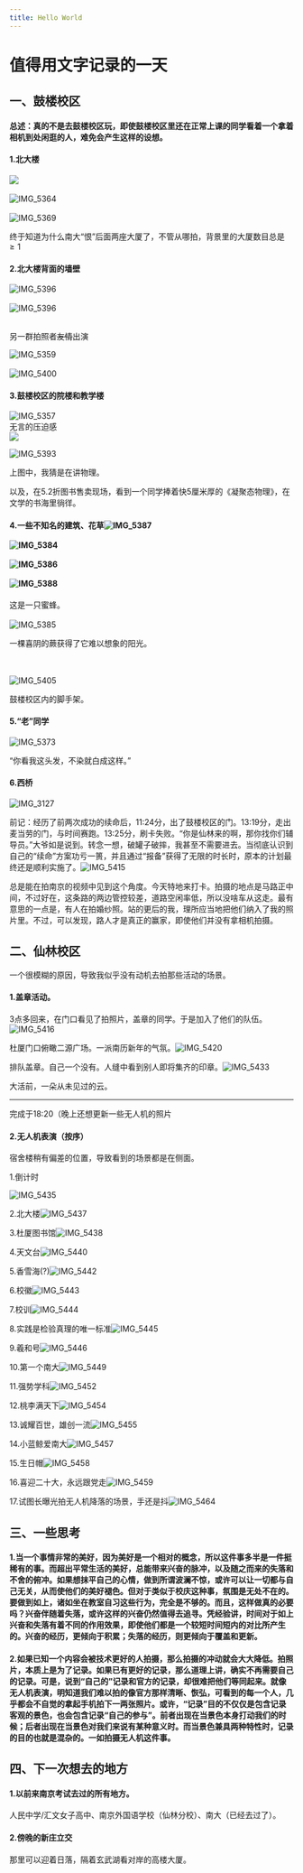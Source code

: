 ```yaml
---
title: Hello World
---
```

# **值得用文字记录的一天**

## 一、鼓楼校区

#### 总述：真的不是去鼓楼校区玩，即使鼓楼校区里还在正常上课的同学看着一个拿着相机到处闲逛的人，难免会产生这样的设想。

#### 1.北大楼


<img src="https://tva1.sinaimg.cn/large/e6c9d24egy1h2f3ljam0nj20u0190n4i.jpg" /><br><br><img src="https://tva1.sinaimg.cn/large/e6c9d24egy1h2f3lzb9w8j21900u0gur.jpg" alt="IMG_5364"  /><br><br><img src="https://tva1.sinaimg.cn/large/e6c9d24egy1h2f3mpv9l9j21900u0wkh.jpg" alt="IMG_5369"  />

终于知道为什么南大“恨”后面两座大厦了，不管从哪拍，背景里的大厦数目总是$\geq 1$

#### 2.北大楼背面的墙壁

<img src="https://tva1.sinaimg.cn/large/e6c9d24egy1h2f3mzdsxnj21900u047w.jpg" alt="IMG_5396"  /><br><br><img src="https://tva1.sinaimg.cn/large/e6c9d24egy1h2f3n78529j20u019017h.jpg" alt="IMG_5396"  /><br><br>

另一群拍照者~~友情~~出演

<img src="https://tva1.sinaimg.cn/large/e6c9d24egy1h2f3ni91dlj20u0190wvt.jpg" alt="IMG_5359" /><br> <br>![IMG_5400](https://tva1.sinaimg.cn/large/e6c9d24egy1h2f3ntk7g2j21900u0k4z.jpg)

#### 3.鼓楼校区的院楼和教学楼

<img src="https://tva1.sinaimg.cn/large/e6c9d24egy1h2f3nzh90nj20u0190dpv.jpg" alt="IMG_5357"  /><br>无言的压迫感<br><img src="https://tva1.sinaimg.cn/large/e6c9d24egy1h2f3kb4e5ej21900u017v.jpg"  />

<img src="https://tva1.sinaimg.cn/large/e6c9d24egy1h2f3ocfppej21900u0tht.jpg" alt="IMG_5393"  />

上图中，我猜是在讲物理。

以及，在5.2折图书售卖现场，看到一个同学捧着快5厘米厚的《凝聚态物理》，在文学的书海里徜徉。

#### 4.一些不知名的建筑、花草<img src="https://tva1.sinaimg.cn/large/e6c9d24egy1h2f3ojxpmrj20u01904ez.jpg" alt="IMG_5387"  /><br><br><img src="https://tva1.sinaimg.cn/large/e6c9d24egy1h2f3oy7sobj20u01904eu.jpg" alt="IMG_5384"  /><br><br><img src="https://tva1.sinaimg.cn/large/e6c9d24egy1h2f3p99v27j20u0190apw.jpg" alt="IMG_5386" /><br><br><img src="https://tva1.sinaimg.cn/large/e6c9d24egy1h2f3pi9fdsj21900u0gv8.jpg" alt="IMG_5388"  />

这是一只蜜蜂。<br><br>
<img src="https://tva1.sinaimg.cn/large/e6c9d24egy1h2f3pto9ojj20u019018s.jpg" alt="IMG_5385"  />

一棵喜阴的蕨获得了它难以想象的阳光。

<br><br><img src="https://tva1.sinaimg.cn/large/e6c9d24egy1h2f3q0vv2dj20u0190126.jpg" alt="IMG_5405"  />

鼓楼校区内的脚手架。

#### 5.“老”同学

<img src="https://tva1.sinaimg.cn/large/e6c9d24egy1h2f3q9azw5j20u0190wrl.jpg" alt="IMG_5373" />

“你看我这头发，不染就白成这样。”<br>

#### 6.西桥

<img src="https://tva1.sinaimg.cn/large/e6c9d24egy1h2f3qfco87j20u01sx78t.jpg" alt="IMG_3127"  />

前记：经历了前两次成功的续命后，11:24分，出了鼓楼校区的门。13:19分，走出麦当劳的门，与时间赛跑。13:25分，刷卡失败。“你是仙林来的啊，那你找你们辅导员。”大爷如是说到。转念一想，破罐子破摔，我甚至不需要进去。当彻底认识到自己的“续命”方案功亏一篑，并且通过“报备”获得了无限的时长时，原本的计划最终还是顺利实施了。<img src="https://tva1.sinaimg.cn/large/e6c9d24egy1h2f3qlyarij20u0190dsp.jpg" alt="IMG_5415"  />

总是能在拍南京的视频中见到这个角度。今天特地来打卡。拍摄的地点是马路正中间，不过好在，这条路的两边管控较差，道路空闲率低，所以没啥车从这走。最有意思的一点是，有人在拍婚纱照。站的更后的我，理所应当地把他们纳入了我的照片里。不过，可以发现，路人才是真正的赢家，即使他们并没有拿相机拍摄。

## 二、仙林校区

一个很模糊的原因，导致我似乎没有动机去拍那些活动的场景。

#### 1.盖章活动。

3点多回来，在门口看见了拍照片，盖章的同学。于是加入了他们的队伍。<img src="https://tva1.sinaimg.cn/large/e6c9d24egy1h2f3qw5hiij20u019049m.jpg" alt="IMG_5416" />

杜厦门口俯瞰二源广场。一派南历新年的气氛。<img src="https://tva1.sinaimg.cn/large/e6c9d24egy1h2f3r1la6fj21900u0n60.jpg" alt="IMG_5420" />

排队盖章。自己一个没有。人缝中看到别人即将集齐的印章。<img src="https://tva1.sinaimg.cn/large/e6c9d24egy1h2f3r7pir1j21900u00x2.jpg" alt="IMG_5433" />

大活前，一朵从未见过的云。

------

完成于18:20（晚上还想更新一些无人机的照片

#### 2.无人机表演（按序）

宿舍楼稍有偏差的位置，导致看到的场景都是在侧面。

1.倒计时

![IMG_5435](https://tva1.sinaimg.cn/large/e6c9d24egy1h2f79n33l5j20u0190jv9.jpg)

2.北大楼![IMG_5437](https://tva1.sinaimg.cn/large/e6c9d24egy1h2f7a4smcjj21900u0djr.jpg)

3.杜厦图书馆![IMG_5438](https://tva1.sinaimg.cn/large/e6c9d24egy1h2f7apkshuj21900u0n04.jpg)

4.天文台![IMG_5440](https://tva1.sinaimg.cn/large/e6c9d24egy1h2f7b7u7yrj20u0190tbv.jpg)

5.香雪海(?)![IMG_5442](https://tva1.sinaimg.cn/large/e6c9d24egy1h2f7bkutflj21900u079d.jpg)

6.校徽![IMG_5443](https://tva1.sinaimg.cn/large/e6c9d24egy1h2f7bxzzihj20u019078x.jpg)

7.校训![IMG_5444](https://tva1.sinaimg.cn/large/e6c9d24egy1h2f7cqqac1j21900u0aeq.jpg)

8.实践是检验真理的唯一标准![IMG_5445](https://tva1.sinaimg.cn/large/e6c9d24egy1h2f7d8uvrsj21900u0q5j.jpg)

9.羲和号![IMG_5446](https://tva1.sinaimg.cn/large/e6c9d24egy1h2f7du3r8nj21900u0wi4.jpg)

10.第一个南大![IMG_5449](https://tva1.sinaimg.cn/large/e6c9d24egy1h2f7e399g5j21900u0djb.jpg)

11.强势学科![IMG_5452](https://tva1.sinaimg.cn/large/e6c9d24egy1h2f7ekyregj21900u0jv2.jpg)

12.桃李满天下![IMG_5454](https://tva1.sinaimg.cn/large/e6c9d24egy1h2f7f8nldcj20u0190wi2.jpg)

13.诚耀百世，雄创一流![IMG_5455](https://tva1.sinaimg.cn/large/e6c9d24egy1h2f7fzjetpj21900u0djg.jpg)

14.小蓝鲸爱南大![IMG_5457](https://tva1.sinaimg.cn/large/e6c9d24egy1h2f7gbnvmmj21900u0ae3.jpg)

15.生日帽![IMG_5458](https://tva1.sinaimg.cn/large/e6c9d24egy1h2f7glq1s8j20u0190dj9.jpg)

16.喜迎二十大，永远跟党走![IMG_5459](https://tva1.sinaimg.cn/large/e6c9d24egy1h2f7h24sxwj21900u078g.jpg)

17.试图长曝光拍无人机降落的场景，手还是抖![IMG_5464](https://tva1.sinaimg.cn/large/e6c9d24egy1h2f7hv0pn7j21900u0agj.jpg)

## 三、一些思考

#### 1.当一个事情非常的美好，因为美好是一个相对的概念，所以这件事多半是一件挺稀有的事。而超出平常生活的美好，总能带来兴奋的脉冲，以及随之而来的失落和不舍的俯冲。如果想抹平自己的心情，做到所谓波澜不惊，或许可以让一切都与自己无关，从而使他们的美好褪色。但对于类似于校庆这种事，氛围是无处不在的。要做到如上，诸如坐在教室自习这些行为，完全是不够的。而且，这样做真的必要吗？兴奋伴随着失落，或许这样的兴奋仍然值得去追寻。凭经验讲，时间对于如上兴奋和失落有着不同的作用效果，即使他们都是一个较短时间短内的对比所产生的。兴奋的经历，更倾向于积累；失落的经历，则更倾向于覆盖和更新。

#### 2.如果已知一个内容会被技术更好的人拍摄，那么拍摄的冲动就会大大降低。拍照片，本质上是为了记录。如果已有更好的记录，那么道理上讲，确实不再需要自己的记录。可是，说到“自己的”记录和官方的记录，却很难把他们等同起来。就像无人机表演，明知道我们难以拍的像官方那样清晰、恢弘，可看到的每一个人，几乎都会不自觉的拿起手机拍下一两张照片。或许，“记录”目的不仅仅是包含记录客观的景色，也会包含记录“自己的参与”。前者出现在当景色本身打动我们的时候；后者出现在当景色对我们来说有某种意义时。而当景色兼具两种特性时，记录的目的也就是混杂的。一如拍摄无人机这件事。

## 四、下一次想去的地方

#### 1.以前来南京考试去过的所有地方。

人民中学/汇文女子高中、南京外国语学校（仙林分校）、南大（已经去过了）。

#### 2.傍晚的新庄立交

那里可以迎着日落，隔着玄武湖看对岸的高楼大厦。